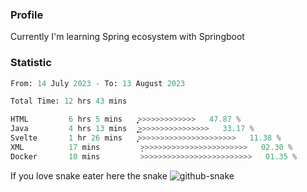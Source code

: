 ### Profile 

Currently I'm learning Spring ecosystem with Springboot

### Statistic
<!--START_SECTION:waka-->

```python
From: 14 July 2023 - To: 13 August 2023

Total Time: 12 hrs 43 mins

HTML         6 hrs 5 mins    ͎͎͎͎͎͎͎͎͎͎͎͎>>>>>>>>>>>>>   47.87 %
Java         4 hrs 13 mins   ͎͎͎͎͎͎͎͎͜>>>>>>>>>>>>>>>>   33.17 %
Svelte       1 hr 26 mins    ͎͎̞>>>>>>>>>>>>>>>>>>>>>>   11.38 %
XML          17 mins         ̦>>>>>>>>>>>>>>>>>>>>>>>>   02.30 %
Docker       10 mins         >>>>>>>>>>>>>>>>>>>>>>>>>   01.35 %
```

<!--END_SECTION:waka-->

If you love snake eater here the snake 
<picture>
  <source media="(prefers-color-scheme: dark)" srcset="https://github.com/pradana4648/pradana4648/blob/c0566a83ca6ea5f2e46bab00e717c4c82b4b5c4c/github-contribution-grid-snake-dark.svg" />
  <source media="(prefers-color-scheme: light)" srcset="https://github.com/pradana4648/pradana4648/blob/c0566a83ca6ea5f2e46bab00e717c4c82b4b5c4c/github-contribution-grid-snake.svg" />
  <img alt="github-snake" src="https://github.com/pradana4648/pradana4648/blob/c0566a83ca6ea5f2e46bab00e717c4c82b4b5c4c/github-contribution-grid-snake.svg" />
</picture>
